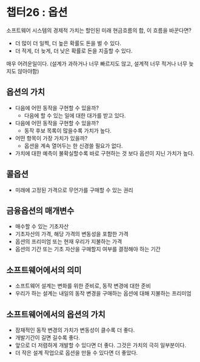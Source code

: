 # 챕터26 : 옵션

소프트웨어 시스템의 경제적 가치는 할인된 미래 현금흐름의 합, 이 흐름을 바꾼다면?

* 더 많이 더 일찍, 더 높은 확률도 돈을 벌 수 있다.
* 더 적게, 더 늦게, 더 낮은 확률로 돈을 지출할 수 있다.

매우 어려운일이다. (설계가 과하거나 너무 빠르지도 않고, 설계적 너무 적거나 너무 늦지도 않아야함)

## 옵션의 가치

* 다음에 어떤 동작을 구현할 수 있을까?
  * 다음에 할 수 있는 일에 대한 대가를 받고 있다.
* 다음에 어떤 동작을 구현할 수 있을까?
  * 동작 후보 목록이 많을수록 가치가 높다.
* 어떤 항목이 가장 가치가 있을까?
  * 옵션을 계속 열어두는 한 신경쓸 필요가 없다.
* 가치에 대한 예측이 불확실할수록 바로 구현하는 것 보다 옵션이 지닌 가치가 높다.


## 콜옵션

* 미래에 고정된 가격으로 무언가를 구매할 수 있는 권리

## 금융옵션의 매개변수

* 매수할 수 있는 기초자산
* 기초자산의 가격, 해당 가격의 변동성을 포함한 가격
* 옵션의 프리미엄 또는 현재 우리가 지불하는 가격
* 옵션의 기간 또는 기초 자산을 구매할지 여부를 결정해야 하는 기간

## 소프트웨어에서의 의미

* 소프트웨어 설계는 변화를 위한 준비로, 동작 변경에 대한 준비
* 우리가 하는 설계는 내일의 동작 변경을 구매하는 옵션에 대해 지불하는 프리미엄

## 소프트웨어에서의 옵션의 가치

* 잠재적인 동작 변경의 가치가 변동성이 클수록 더 좋다.
* 개발기간이 길면 길수록 좋다.
* 앞으로 더 저렴하게 개발할 수 있다면 더 좋다. 그것은 가치의 극히 일부분이다.
* 더 작은 설계 작업으로 옵션을 만들 수 있다면 더 좋았다.
